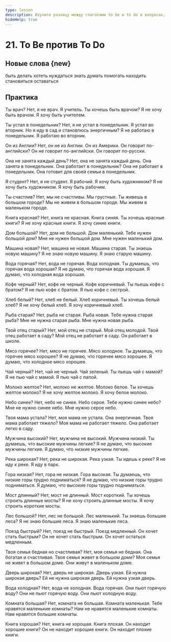 ```yaml
---
type: lesson
description: Изучите разницу между глаголами to be и to do в вопросах, утверждениях и отрицаниях. Освойте, когда использовать каждый глагол, и практикуйтесь с повседневными ситуациями.
hideHelp: true
---
```


# 21. To Be против To Do

## Новые слова {new}

быть
делать
хотеть
нуждаться
знать
думать
помогать
находить
становиться
оставаться

## Практика

Ты врач?
Нет, я не врач.
Я учитель.
Ты хочешь быть врачом?
Я не хочу быть врачом.
Я хочу быть учителем.

Ты устал в понедельник?
Нет, я не устал в понедельник.
Я устал во вторник.
Но я иду в сад и становлюсь энергичным?
Я не работаю в понедельник.
Я работаю во вторник.

Он из Англии?
Нет, он не из Англии.
Он из Америки.
Он говорит по-английски?
Он не говорит по-английски.
Он говорит по-русски.

Она не занята каждый день?
Нет, она не занята каждый день.
Она занята в понедельник.
Она работает в понедельник?
Она не работает в понедельник.
Она готовит для своей семьи в понедельник.

Я студент?
Нет, я не студент.
Я рабочий.
Я хочу быть художником?
Я не хочу быть художником.
Я хочу быть рабочим.

Ты счастлив?
Нет, мы не счастливы.
Мы грустные.
Ты живешь в большом городе?
Мы не живем в большом городе.
Мы живем в маленьком городе.

Книга красная?
Нет, книга не красная.
Книга синяя.
Ты хочешь красные книги?
Я не хочу красные книги.
Я хочу синие книги.

Дом большой?
Нет, дом не большой.
Дом маленький.
Тебе нужен большой дом?
Мне не нужен большой дом.
Мне нужен маленький дом.

Машина новая?
Нет, машина не новая.
Машина старая.
Ты знаешь новую машину?
Я не знаю новую машину.
Я знаю старую машину.

Вода горячая?
Нет, вода не горячая.
Вода холодная.
Ты думаешь, что горячая вода хорошая?
Я не думаю, что горячая вода хорошая.
Я думаю, что холодная вода хорошая.

Кофе черный?
Нет, кофе не черный.
Кофе коричневый.
Ты пьешь кофе с братом?
Я не пью кофе с братом.
Я пью кофе с сестрой.

Хлеб белый?
Нет, хлеб не белый.
Хлеб коричневый.
Ты хочешь белый хлеб?
Я не хочу белый хлеб.
Я хочу коричневый хлеб.

Рыба старая?
Нет, рыба не старая.
Рыба новая.
Тебе нужна старая рыба?
Мне не нужна старая рыба.
Мне нужна новая рыба.

Твой отец старый?
Нет, мой отец не старый.
Мой отец молодой.
Твой отец работает в саду?
Мой отец не работает в саду.
Он работает в школе.

Мясо горячее?
Нет, мясо не горячее.
Мясо холодное.
Ты думаешь, что горячее мясо хорошее?
Я не думаю, что горячее мясо хорошее.
Я думаю, что холодное мясо хорошее.

Чай черный?
Нет, чай не черный.
Чай зеленый.
Ты пьешь чай с мамой?
Я не пью чай с мамой.
Я пью чай с папой.

Молоко желтое?
Нет, молоко не желтое.
Молоко белое.
Ты хочешь желтое молоко?
Я не хочу желтое молоко.
Я хочу белое молоко.

Небо синее?
Нет, небо не синее.
Небо серое.
Тебе нужно синее небо?
Мне не нужно синее небо.
Мне нужно серое небо.

Твоя мама устала?
Нет, моя мама не устала.
Она энергичная.
Твоя мама работает тяжело?
Моя мама не работает тяжело.
Она работает легко в саду.

Мужчина высокий?
Нет, мужчина не высокий.
Мужчина низкий.
Ты думаешь, что высокие мужчины легкие?
Я не думаю, что высокие мужчины легкие.
Я думаю, что низкие мужчины легкие.

Река широкая?
Нет, река не широкая.
Река узкая.
Ты идешь к реке?
Я не иду к реке.
Я иду в парк.

Гора низкая?
Нет, гора не низкая.
Гора высокая.
Ты думаешь, что низкие горы трудно подниматься?
Я не думаю, что низкие горы трудно подниматься.
Я думаю, что высокие горы трудно подниматься.

Мост длинный?
Нет, мост не длинный.
Мост короткий.
Ты хочешь строить длинные мосты?
Я не хочу строить длинные мосты.
Я хочу строить короткие мосты.

Лес большой?
Нет, лес не большой.
Лес маленький.
Ты знаешь большие леса?
Я не знаю большие леса.
Я знаю маленькие леса.

Поезд быстрый?
Нет, поезд не быстрый.
Поезд медленный.
Он хочет стать быстрым?
Он не хочет стать быстрым.
Он хочет остаться медленным.

Твоя семья бедная но счастливая?
Нет, моя семья не бедная.
Она богатая и счастливая.
Твоя семья живет в большом доме?
Моя семья не живет в большом доме.
Они живут в маленьком доме.

Дверь широкая?
Нет, дверь не широкая.
Дверь узкая.
Ей нужна широкая дверь?
Ей не нужна широкая дверь.
Ей нужна узкая дверь.

Вода холодная?
Нет, вода не холодная.
Вода горячая.
Они пьют горячую воду?
Они не пьют горячую воду.
Они пьют холодную воду.

Комната большая?
Нет, комната не большая.
Комната маленькая.
Тебе нравятся маленькие комнаты?
Нам не нравятся маленькие комнаты.
Нам нравятся большие комнаты.

Книга хорошая?
Нет, книга не хорошая.
Книга плохая.
Он находит хорошие книги?
Он не находит хорошие книги.
Он находит плохие книги.
